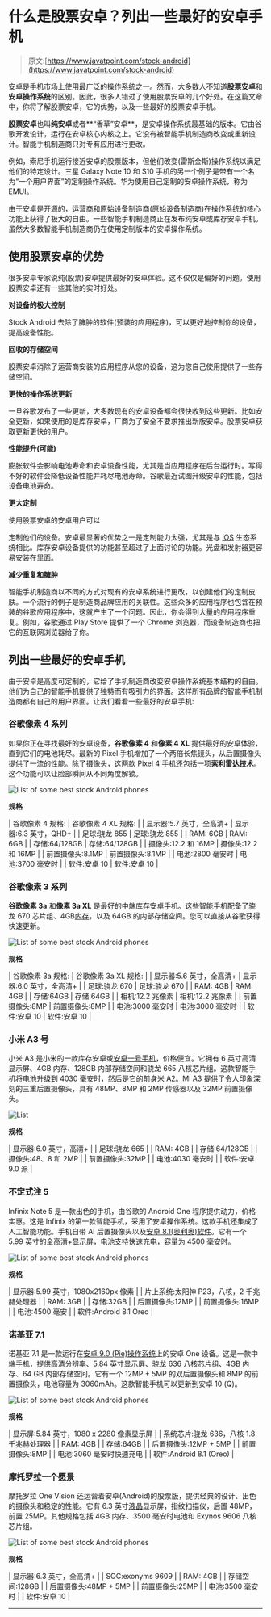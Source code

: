 # 什么是股票安卓？列出一些最好的安卓手机

> 原文:[https://www.javatpoint.com/stock-android](https://www.javatpoint.com/stock-android)

安卓是手机市场上使用最广泛的操作系统之一。然而，大多数人不知道**股票安卓**和**安卓操作系统**的区别。因此，很多人错过了使用股票安卓的几个好处。在这篇文章中，你将了解股票安卓，它的优势，以及一些最好的股票安卓手机。

**股票安卓**也叫**纯安卓**或者**“香草”安卓**，是安卓操作系统最基础的版本。它由谷歌开发设计，运行在安卓核心内核之上。它没有被智能手机制造商改变或重新设计。智能手机制造商只对专有应用进行更改。

例如，索尼手机运行接近安卓的股票版本，但他们改变(雷斯金斯)操作系统以满足他们的特定设计。三星 Galaxy Note 10 和 S10 手机的另一个例子是带有一个名为“一个用户界面”的定制操作系统。华为使用自己定制的安卓操作系统，称为 EMUI。

由于安卓是开源的，运营商和原始设备制造商(原始设备制造商)在操作系统的核心功能上获得了极大的自由。一些智能手机制造商正在发布纯安卓或库存安卓手机。虽然大多数智能手机制造商仍在使用定制版本的安卓操作系统。

## 使用股票安卓的优势

很多安卓专家说纯(股票)安卓提供最好的安卓体验。这不仅仅是偏好的问题。使用股票安卓还有一些其他的实时好处。

**对设备的极大控制**

Stock Android 去除了臃肿的软件(预装的应用程序)，可以更好地控制你的设备，提高设备性能。

**回收的存储空间**

股票安卓消除了运营商安装的应用程序从您的设备，这为您自己使用提供了一些存储空间。

**更快的操作系统更新**

一旦谷歌发布了一些更新，大多数现有的安卓设备都会很快收到这些更新。比如安全更新，如果使用的是库存安卓，厂商为了安全不要求推出新版安卓。股票安卓获取更新更快的用户。

**性能提升(可能)**

膨胀软件会影响电池寿命和安卓设备性能，尤其是当应用程序在后台运行时。写得不好的软件会降低设备性能并耗尽电池寿命。谷歌最近试图升级安卓的性能，包括设备电池寿命。

**更大定制**

使用股票安卓的安卓用户可以

定制他们的设备。安卓最显著的优势之一是定制能力太强，尤其是与 [iOS](https://www.javatpoint.com/ios-full-form) 生态系统相比。库存安卓设备提供的功能甚至超过了上面讨论的功能。光盘和发射器更容易安装在里面。

**减少重复和臃肿**

智能手机制造商以不同的方式对现有的安卓系统进行更改，以创建他们的定制皮肤。一个流行的例子是制造商品牌应用的关联性。这些众多的应用程序也包含在预装的谷歌应用程序中，这就产生了一个问题。因此，你会得到大量的应用程序重复。例如，谷歌通过 Play Store 提供了一个 Chrome 浏览器，而设备制造商也把它的互联网浏览器给了你。

## 列出一些最好的安卓手机

由于安卓是高度可定制的，它给了手机制造商改变安卓操作系统基本结构的自由。他们为自己的智能手机提供了独特而有吸引力的界面。这样所有品牌的智能手机制造商都有自己的用户界面。让我们看看一些最好的安卓手机:

### 谷歌像素 4 系列

如果你正在寻找最好的安卓设备，**谷歌像素 4** 和**像素 4 XL** 提供最好的安卓体验，直到它们的电池耗尽。最新的 Pixel 手机增加了一个两倍长焦镜头，从后置摄像头提供了一流的性能。除了摄像头，这两款 Pixel 4 手机还包括一项**索利雷达技术**。这个功能可以让脸部瞬间从不同角度解锁。

![List of some best stock Android phones](../Images/b8d76f3933aeb367f351ce25c9e16445.png)

**规格**

| 谷歌像素 4 规格: | 谷歌像素 4 XL 规格: |
| 显示器:5.7 英寸，全高清+ | 显示器:6.3 英寸，QHD+ |
| 足球:骁龙 855 | 足球:骁龙 855 |
| RAM: 6GB | RAM: 6GB |
| 存储:64/128GB | 存储:64/128GB |
| 摄像头:12.2 和 16MP | 摄像头:12.2 和 16MP |
| 前置摄像头:8.1MP | 前置摄像头:8.1MP |
| 电池:2800 毫安时 | 电池:3700 毫安时 |
| 软件:安卓 10 | 软件:安卓 10 |

### 谷歌像素 3 系列

**谷歌像素 3a** 和**像素 3a XL** 是最好的中端库存安卓手机。这些智能手机配备了骁龙 670 芯片组、4GB[内存](https://www.javatpoint.com/ram-full-form)，以及 64GB 的内部存储空间。您可以直接从谷歌获得快速更新。

![List of some best stock Android phones](../Images/eeb52e44c7f6c477a1fce5a6c4221f03.png)

**规格**

| 谷歌像素 3a 规格: | 谷歌像素 3a XL 规格: |
| 显示器:5.6 英寸，全高清+ | 显示器:6.0 英寸，全高清+ |
| 足球:骁龙 670 | 足球:骁龙 670 |
| RAM: 4GB | RAM: 4GB |
| 存储:64GB | 存储:64GB |
| 相机:12.2 兆像素 | 相机:12.2 兆像素 |
| 前置摄像头:8MP | 前置摄像头:8MP |
| 电池:3000 毫安时 | 电池:3000 毫安时 |
| 软件:安卓 10 | 软件:安卓 10 |

### 小米 A3 号

小米 A3 是小米的一款库存安卓或[安卓一号手机](https://www.javatpoint.com/android-one)，价格便宜。它拥有 6 英寸高清显示屏、4GB 内存、128GB 内部存储空间和骁龙 665 八核芯片组。这款智能手机将电池升级到 4030 毫安时，然后是它的前身米 A2。Mi A3 提供了令人印象深刻的三重后置摄像头，具有 48MP、8MP 和 2MP 传感器以及 32MP 前置摄像头。

![List](../Images/f5e6da3923536850a018e8730f375514.png)

**规格**

| 显示器:6.0 英寸，高清+ |
| 足球:骁龙 665 |
| RAM: 4GB |
| 存储:64/128GB |
| 摄像头:48、8 和 2MP |
| 前置摄像头:32MP |
| 电池:4030 毫安时 |
| 软件:安卓 9.0 派 |

### 不定式注 5

Infinix Note 5 是一款出色的手机，由谷歌的 Android One 程序提供动力，价格实惠。这是 Infinix 的第一款智能手机，采用了安卓操作系统。这款手机还集成了人工智能功能。手机自带 AI 后置摄像头以及[安卓 8.1(奥利奥)软件](https://www.javatpoint.com/android-oreo)。它有一个 5.99 英寸的全高清+显示屏，电池支持快速充电，容量为 4500 毫安时。

![List of some best stock Android phones](../Images/94f2e76b23e82998899457b3a400550b.png)

**规格**

| 显示器:5.99 英寸，1080x2160px 像素 |
| 片上系统:太阳神 P23，八核，2 千兆赫处理器 |
| RAM: 3GB |
| 存储:32GB |
| 后置摄像头:12MP |
| 前置摄像头:16MP |
| 电池:4500 毫安 |
| 软件:Android 8.1 Oreo |

### 诺基亚 7.1

诺基亚 7.1 是一款运行在[安卓 9.0 (Pie)操作系统](https://www.javatpoint.com/android-pie)上的安卓 One 设备。这是一款中端手机，提供高清分辨率、5.84 英寸显示屏、骁龙 636 八核芯片组、4GB 内存、64 GB 内部存储空间。它有一个 12MP + 5MP 的双后置摄像头和 8MP 的前置摄像头，电池容量为 3060mAh。这款智能手机可以更新到安卓 10 (Q)。

![List of some best stock Android phones](../Images/fba75359f89054e9e1470869ef4ded38.png)

**规格**

| 显示屏:5.84 英寸，1080 x 2280 像素显示屏 |
| 系统芯片:骁龙 636，八核 1.8 千兆赫处理器 |
| RAM: 4GB |
| 存储:64GB |
| 后置摄像头:12MP + 5MP |
| 前置摄像头:8MP |
| 电池:3060 毫安时快速充电 |
| 软件:Android 8.1 (Oreo) |

### 摩托罗拉一个愿景

摩托罗拉 One Vision 还运营着安卓(Android)的股票版，提供经典的设计、出色的摄像头和稳定的性能。它有 6.3 英寸[液晶](https://www.javatpoint.com/lcd-full-form)显示屏，指纹扫描仪，后置 48MP，前置 25MP。其他规格包括 4GB 内存、3500 毫安时电池和 Exynos 9606 八核芯片组。

![List of some best stock Android phones](../Images/47112f887676ece41a018e7bd68e0efe.png)

**规格**

| 显示器:6.3 英寸，全高清+ |
| SOC:exonyms 9609 |
| RAM: 4GB |
| 存储空间:128GB |
| 后置摄像头:48MP + 5MP |
| 前置摄像头:25MP |
| 电池:3500 毫安时 |
| 软件:安卓 10 |

* * *